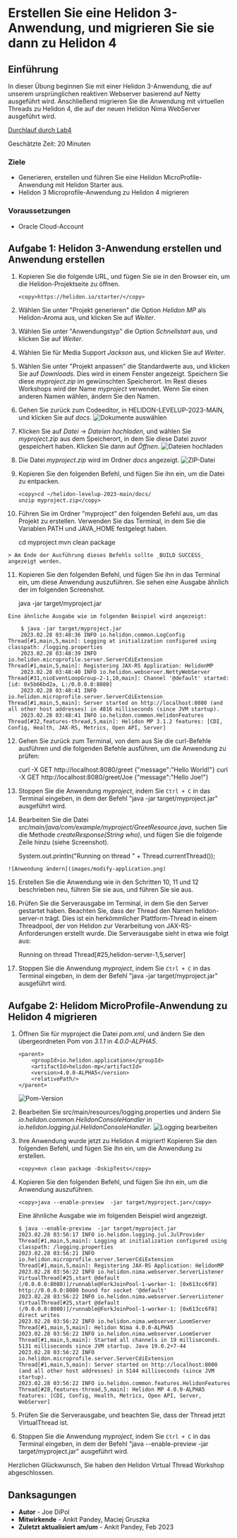 # Erstellen Sie eine Helidon 3-Anwendung, und migrieren Sie sie dann zu Helidon 4

## Einführung

In dieser Übung beginnen Sie mit einer Helidon 3-Anwendung, die auf unserem ursprünglichen reaktiven Webserver basierend auf Netty ausgeführt wird. Anschließend migrieren Sie die Anwendung mit virtuellen Threads zu Helidon 4, die auf der neuen Helidon Nima WebServer ausgeführt wird.

[Durchlauf durch Lab4](videohub:1_zr1m00ba)

Geschätzte Zeit: 20 Minuten

### Ziele

*   Generieren, erstellen und führen Sie eine Helidon MicroProfile-Anwendung mit Helidon Starter aus.
*   Helidon 3 Microprofile-Anwendung zu Helidon 4 migrieren

### Voraussetzungen

*   Oracle Cloud-Account

## Aufgabe 1: Helidon 3-Anwendung erstellen und Anwendung erstellen

1.  Kopieren Sie die folgende URL, und fügen Sie sie in den Browser ein, um die Helidon-Projektseite zu öffnen.
    
        <copy>https://helidon.io/starter/</copy>
        
2.  Wählen Sie unter "Projekt generieren" die Option _Helidon MP_ als Helidon-Aroma aus, und klicken Sie auf _Weiter_.
    
3.  Wählen Sie unter "Anwendungstyp" die Option _Schnellstart_ aus, und klicken Sie auf _Weiter_.
    
4.  Wählen Sie für Media Support _Jackson_ aus, und klicken Sie auf _Weiter_.
    
5.  Wählen Sie unter "Projekt anpassen" die Standardwerte aus, und klicken Sie auf _Downloads_. Dies wird in einem Fenster angezeigt. Speichern Sie diese _myproject.zip_ im gewünschten Speicherort. Im Rest dieses Workshops wird der Name _myproject_ verwendet. Wenn Sie einen anderen Namen wählen, ändern Sie den Namen.
    
6.  Gehen Sie zurück zum Codeeditor, in HELIDON-LEVELUP-2023-MAIN, und klicken Sie auf _docs_. ![Dokumente auswählen](images/select-docs.png)
    
7.  Klicken Sie auf _Datei_ -> _Dateien hochladen_, und wählen Sie _myproject.zip_ aus dem Speicherort, in dem Sie diese Datei zuvor gespeichert haben. Klicken Sie dann auf _Öffnen_. ![Dateien hochladen](images/upload-files.png)
    
8.  Die Datei _myproject.zip_ wird im Ordner _docs_ angezeigt. ![ZIP-Datei](images/zip-file.png)
    
9.  Kopieren Sie den folgenden Befehl, und fügen Sie ihn ein, um die Datei zu entpacken.
    
        <copy>cd ~/helidon-levelup-2023-main/docs/
        unzip myproject.zip</copy>
        
10.  Führen Sie im Ordner "myproject" den folgenden Befehl aus, um das Projekt zu erstellen. Verwenden Sie das Terminal, in dem Sie die Variablen PATH und JAVA\_HOME festgelegt haben.
    
        <copy>cd myproject
        mvn clean package</copy>
        
    
    > Am Ende der Ausführung dieses Befehls sollte _BUILD SUCCESS_ angezeigt werden.
    
11.  Kopieren Sie den folgenden Befehl, und fügen Sie ihn in das Terminal ein, um diese Anwendung auszuführen. Sie sehen eine Ausgabe ähnlich der im folgenden Screenshot.
    
        <copy>java -jar target/myproject.jar</copy>
        
    
    Eine ähnliche Ausgabe wie im folgenden Beispiel wird angezeigt:
    
        $ java -jar target/myproject.jar
        2023.02.28 03:48:36 INFO io.helidon.common.LogConfig Thread[#1,main,5,main]: Logging at initialization configured using classpath: /logging.properties
        2023.02.28 03:48:39 INFO io.helidon.microprofile.server.ServerCdiExtension Thread[#1,main,5,main]: Registering JAX-RS Application: HelidonMP
        2023.02.28 03:48:40 INFO io.helidon.webserver.NettyWebServer Thread[#31,nioEventLoopGroup-2-1,10,main]: Channel '@default' started: [id: 0x5b66bd2a, L:/0.0.0.0:8080]
        2023.02.28 03:48:41 INFO io.helidon.microprofile.server.ServerCdiExtension Thread[#1,main,5,main]: Server started on http://localhost:8080 (and all other host addresses) in 4816 milliseconds (since JVM startup).
        2023.02.28 03:48:41 INFO io.helidon.common.HelidonFeatures Thread[#32,features-thread,5,main]: Helidon MP 3.1.2 features: [CDI, Config, Health, JAX-RS, Metrics, Open API, Server]
        
12.  Gehen Sie zurück zum Terminal, von dem aus Sie die curl-Befehle ausführen und die folgenden Befehle ausführen, um die Anwendung zu prüfen:
    
        <copy>
        curl -X GET http://localhost:8080/greet
        </copy>
        {"message":"Hello World!"}
        
    
        <copy>
        curl -X GET http://localhost:8080/greet/Joe
        </copy>
        {"message":"Hello Joe!"}
        
13.  Stoppen Sie die Anwendung _myproject_, indem Sie `Ctrl + C` in das Terminal eingeben, in dem der Befehl "java -jar target/myproject.jar" ausgeführt wird.
    
14.  Bearbeiten Sie die Datei _src/main/java/com/example/myproject/GreetResource.java_, suchen Sie die Methode _createResponse(String who)_, und fügen Sie die folgende Zeile hinzu (siehe Screenshot).
    
        <copy>System.out.println("Running on thread " + Thread.currentThread());</copy>
        
    
    ![Anwendung ändern](images/modify-application.png)
    
15.  Erstellen Sie die Anwendung wie in den Schritten 10, 11 und 12 beschrieben neu, führen Sie sie aus, und führen Sie sie aus.
    
16.  Prüfen Sie die Serverausgabe im Terminal, in dem Sie den Server gestartet haben. Beachten Sie, dass der Thread den Namen helidon-server-n trägt. Dies ist ein herkömmlicher Plattform-Thread in einem Threadpool, der von Helidon zur Verarbeitung von JAX-RS-Anforderungen erstellt wurde. Die Serverausgabe sieht in etwa wie folgt aus:
    
        Running on thread Thread[#25,helidon-server-1,5,server]
        
17.  Stoppen Sie die Anwendung _myproject_, indem Sie `Ctrl + C` in das Terminal eingeben, in dem der Befehl "java -jar target/myproject.jar" ausgeführt wird.
    

## Aufgabe 2: Helidom MicroProfile-Anwendung zu Helidon 4 migrieren

1.  Öffnen Sie für myproject die Datei _pom.xml_, und ändern Sie den übergeordneten Pom von _3.1.1_ in _4.0.0-ALPHA5_.
    
        <parent>
            <groupId>io.helidon.applications</groupId>
            <artifactId>helidon-mp</artifactId>
            <version>4.0.0-ALPHA5</version>
            <relativePath/>
        </parent>
        
    
    ![Pom-Version](images/pom-version.png)
    
2.  Bearbeiten Sie src/main/resources/logging.properties und ändern Sie _io.helidon.common.HelidonConsoleHandler_ in _io.helidon.logging.jul.HelidonConsoleHandler_. ![Logging bearbeiten](images/edit-logging.png)
    
3.  Ihre Anwendung wurde jetzt zu Helidon 4 migriert! Kopieren Sie den folgenden Befehl, und fügen Sie ihn ein, um die Anwendung zu erstellen.
    
        <copy>mvn clean package -DskipTests</copy>
        
4.  Kopieren Sie den folgenden Befehl, und fügen Sie ihn ein, um die Anwendung auszuführen.
    
        <copy>java --enable-preview  -jar target/myproject.jar</copy>
        
    
    Eine ähnliche Ausgabe wie im folgenden Beispiel wird angezeigt.
    
        $ java --enable-preview  -jar target/myproject.jar
        2023.02.28 03:56:17 INFO io.helidon.logging.jul.JulProvider Thread[#1,main,5,main]: Logging at initialization configured using classpath: /logging.properties
        2023.02.28 03:56:21 INFO io.helidon.microprofile.server.ServerCdiExtension Thread[#1,main,5,main]: Registering JAX-RS Application: HelidonMP
        2023.02.28 03:56:22 INFO io.helidon.nima.webserver.ServerListener VirtualThread[#25,start @default (/0.0.0.0:8080)]/runnable@ForkJoinPool-1-worker-1: [0x613cc6f8] http://0.0.0.0:8080 bound for socket '@default'
        2023.02.28 03:56:22 INFO io.helidon.nima.webserver.ServerListener VirtualThread[#25,start @default (/0.0.0.0:8080)]/runnable@ForkJoinPool-1-worker-1: [0x613cc6f8] direct writes
        2023.02.28 03:56:22 INFO io.helidon.nima.webserver.LoomServer Thread[#1,main,5,main]: Helidon Níma 4.0.0-ALPHA5
        2023.02.28 03:56:22 INFO io.helidon.nima.webserver.LoomServer Thread[#1,main,5,main]: Started all channels in 19 milliseconds. 5131 milliseconds since JVM startup. Java 19.0.2+7-44
        2023.02.28 03:56:22 INFO io.helidon.microprofile.server.ServerCdiExtension Thread[#1,main,5,main]: Server started on http://localhost:8080 (and all other host addresses) in 5144 milliseconds (since JVM startup).
        2023.02.28 03:56:22 INFO io.helidon.common.features.HelidonFeatures Thread[#28,features-thread,5,main]: Helidon MP 4.0.0-ALPHA5 features: [CDI, Config, Health, Metrics, Open API, Server, WebServer]
        
5.  Prüfen Sie die Serverausgabe, und beachten Sie, dass der Thread jetzt VirtualThread ist.
    
6.  Stoppen Sie die Anwendung _myproject_, indem Sie `Ctrl + C` in das Terminal eingeben, in dem der Befehl "java --enable-preview -jar target/myproject.jar" ausgeführt wird.
    

Herzlichen Glückwunsch, Sie haben den Helidon Virtual Thread Workshop abgeschlossen.

## Danksagungen

*   **Autor** - Joe DiPol
*   **Mitwirkende** - Ankit Pandey, Maciej Gruszka
*   **Zuletzt aktualisiert am/um** - Ankit Pandey, Feb 2023